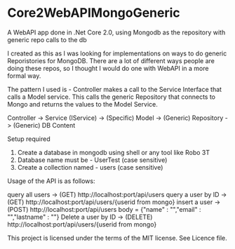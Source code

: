 # Core2WebAPIMongoGeneric
A WebAPI app done in .Net Core 2.0, using Mongodb as the repository with generic repo calls to the db

I created as this as I was looking for implementations on ways to do generic Reporistories for MongoDB. There are a lot of different ways
people are doing these repos, so I thought I would do one with WebAPI in a more formal way.

The pattern I used is - Controller makes a call to the Service Interface that calls a Model service. This calls the generic Repository
that connects to Mongo and returns the values to the Model Service.

Controller -> Service (IService) -> (Specific) Model -> (Generic) Repository -> (Generic) DB Content

Setup required
1. Create a database in mongodb using shell or any tool like Robo 3T
2. Database name must be - UserTest (case sensitive)
3. Create a collection named - users (case sensitive)

Usage of the API is as follows:

query all users -> (GET) http://localhost:port/api/users
query a user by ID -> (GET) http://localhost:port/api/users/{userid from mongo}
insert a user -> (POST) http://localhost:port/api/users     body = {"name" : "","email" : "","lastname" : ""}
Delete a user by ID -> (DELETE) http://localhost:port/api/users/{userid from mongo}

This project is licensed under the terms of the MIT license. See Licence file.
